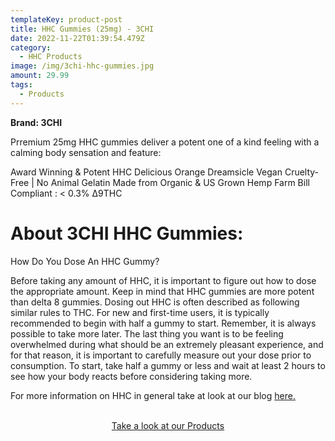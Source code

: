 ```yaml
---
templateKey: product-post
title: HHC Gummies (25mg) - 3CHI
date: 2022-11-22T01:39:54.479Z
category:
  - HHC Products
image: /img/3chi-hhc-gummies.jpg
amount: 29.99
tags:
  - Products
---
```

 **Brand: 3CHI**

Prremium 25mg HHC gummies deliver a potent one of a kind feeling with a calming body sensation and feature:

Award Winning & Potent HHC Delicious Orange Dreamsicle
Vegan Cruelty-Free | No Animal Gelatin
Made from Organic & US Grown Hemp
Farm Bill Compliant : < 0.3% ∆9THC

# About 3CHI HHC Gummies:

How Do You Dose An HHC Gummy?

Before taking any amount of HHC, it is important to figure out how to dose the appropriate amount. Keep in mind that HHC gummies are more potent than delta 8 gummies. Dosing out HHC is often described as following similar rules to THC. For new and first-time users, it is typically recommended to begin with half a gummy to start. Remember, it is always possible to take more later. The last thing you want is to be feeling overwhelmed during what should be an extremely pleasant experience, and for that reason, it is important to carefully measure out your dose prior to consumption. To start, take half a gummy or less and wait at least 2 hours to see how your body reacts before considering taking more.

For more information on HHC in general take at look at our blog [here.](https://capitalamericanshaman.com/blog/what-is-hhc/)

<br>

<Center><a class="link-view-more-products" target="_blank" href="https://capitalamericanshaman.com/products">Take a look at our Products</a></Center>